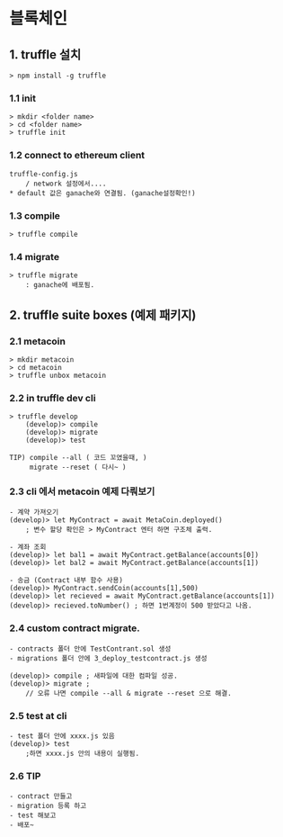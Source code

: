 # 블록체인
## 1. truffle 설치
    > npm install -g truffle

### 1.1 init
    > mkdir <folder name>
    > cd <folder name>
    > truffle init

### 1.2 connect to ethereum client
    truffle-config.js
        / network 설정에서....
    * default 값은 ganache와 연결됨. (ganache설정확인!)

### 1.3 compile
    > truffle compile

### 1.4 migrate
    > truffle migrate
        : ganache에 배포됨. 

## 2. truffle suite boxes (예제 패키지) 

### 2.1 metacoin
    > mkdir metacoin
    > cd metacoin
    > truffle unbox metacoin

### 2.2 in truffle dev cli
    > truffle develop
        (develop)> compile
        (develop)> migrate
        (develop)> test

    TIP) compile --all ( 코드 꼬였을때, )
         migrate --reset ( 다시~ )

### 2.3 cli 에서 metacoin 예제 다뤄보기
    - 계약 가져오기
    (develop)> let MyContract = await MetaCoin.deployed()
        ; 변수 할당 확인은 > MyContract 엔터 하면 구조체 출력.

    - 계좌 조회
    (develop)> let bal1 = await MyContract.getBalance(accounts[0])
    (develop)> let bal2 = await MyContract.getBalance(accounts[1])

    - 송금 (Contract 내부 함수 사용)
    (develop)> MyContract.sendCoin(accounts[1],500)
    (develop)> let recieved = await MyContract.getBalance(accounts[1])
    (develop)> recieved.toNumber() ; 하면 1번계정이 500 받았다고 나옴.


### 2.4 custom contract migrate.
    - contracts 폴더 안에 TestContrant.sol 생성
    - migrations 폴더 안에 3_deploy_testcontract.js 생성

    (develop)> compile ; 새파일에 대한 컴파일 성공.
    (develop)> migrate ; 
        // 오류 나면 compile --all & migrate --reset 으로 해결.


### 2.5 test at cli
    - test 폴더 안에 xxxx.js 있음
    (develop)> test 
        ;하면 xxxx.js 안의 내용이 실행됨.

### 2.6 TIP
    - contract 만들고
    - migration 등록 하고 
    - test 해보고
    - 배포~
